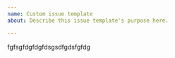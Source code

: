 ```yaml
---
name: Custom issue template
about: Describe this issue template's purpose here.

---
```


fgfsgfdgfdgfdsgsdfgdsfgfdg

